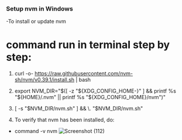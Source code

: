 
### Setup nvm in Windows

-To install or update nvm
# command run in terminal step by step: 
1. curl -o- https://raw.githubusercontent.com/nvm-sh/nvm/v0.39.1/install.sh | bash
2. export NVM_DIR="$([ -z "${XDG_CONFIG_HOME-}" ]                      && printf %s "${HOME}/.nvm" || printf %s "${XDG_CONFIG_HOME}/nvm")"
3. [ -s "$NVM_DIR/nvm.sh" ] && \. "$NVM_DIR/nvm.sh"

4. To verify that nvm has been installed, do:

- command -v nvm
![Screenshot (112)](https://user-images.githubusercontent.com/80479635/151222242-54f9685f-c4f9-4a9f-9b0c-9c0c7745c511.png)
